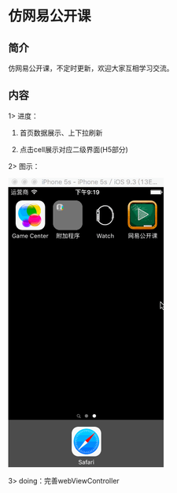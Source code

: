 # 仿网易公开课
## 简介
仿网易公开课，不定时更新，欢迎大家互相学习交流。
## 内容
1> 进度：

1. 首页数据展示、上下拉刷新

2. 点击cell展示对应二级界面(H5部分)

2> 图示：

![Current_Gif](https://github.com/One-self/OpenCourse/blob/master/README/current.gif)

3> doing：完善webViewController
